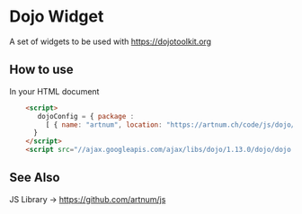 Dojo Widget
===========

A set of widgets to be used with https://dojotoolkit.org

How to use
----------

In your HTML document

```html
    <script>
       dojoConfig = { package :
         [ { name: "artnum", location: "https://artnum.ch/code/js/dojo/" } ]
      }
    </script>
    <script src="//ajax.googleapis.com/ajax/libs/dojo/1.13.0/dojo/dojo.js"></script>
```

See Also
--------

JS Library -> https://github.com/artnum/js
